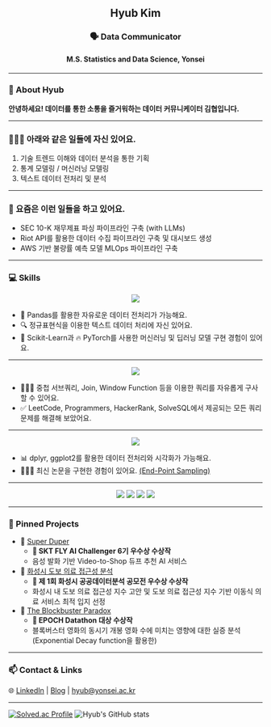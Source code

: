 <h2 align="center"> Hyub Kim  </h2>
<h3 align="center"> 🗣️ Data Communicator</h3>
<h4 align="center"> M.S. Statistics and Data Science, Yonsei </h4>


---

### 📖 About Hyub
**안녕하세요! 데이터를 통한 소통을 즐거워하는 데이터 커뮤니케이터 김협입니다.**

---
### 🙋🏻‍♂️ 아래와 같은 일들에 자신 있어요.
1. 기술 트렌드 이해와 데이터 분석을 통한 기획
2. 통계 모델링 / 머신러닝 모델링
3. 텍스트 데이터 전처리 및 분석

---

### 🔭 요즘은 이런 일들을 하고 있어요.
- SEC 10-K 재무제표 파싱 파이프라인 구축 (with LLMs)
- Riot API를 활용한 데이터 수집 파이프라인 구축 및 대시보드 생성
- AWS 기반 불량률 예측 모델 MLOps 파이프라인 구축

---



### 💻 Skills
<!-- Python -->
<p align="center">
  <a href="https://skillicons.dev">
    <img src="https://skillicons.dev/icons?i=python" />
  </a>
</p>

- 🐼 Pandas를 활용한 자유로운 데이터 전처리가 가능해요.
- 🔍 정규표현식을 이용한 텍스트 데이터 처리에 자신 있어요.
- 🤖 Scikit-Learn과 🔥 PyTorch를 사용한 머신러닝 및 딥러닝 모델 구현 경험이 있어요.
---
<!-- MySQL -->
<p align="center">
  <a href="https://skillicons.dev">
    <img src="https://skillicons.dev/icons?i=mysql" />
  </a>
</p>

- 👨🏻‍💻 중첩 서브쿼리, Join, Window Function 등을 이용한 쿼리를 자유롭게 구사할 수 있어요.
- ✅ LeetCode, Programmers, HackerRank, SolveSQL에서 제공되는 모든 쿼리 문제를 해결해 보았어요.

---

<!-- R -->
<p align="center">
  <a href="https://skillicons.dev">
    <img src="https://skillicons.dev/icons?i=r" />
  </a>
</p>

- 📊 dplyr, ggplot2를 활용한 데이터 전처리와 시각화가 가능해요.
- 👨🏻‍💻 최신 논문을 구현한 경험이 있어요. [(End-Point Sampling)](https://github.com/Hyubbbb/STAT9050)

---



<p align="center">
  <img src="https://img.shields.io/badge/AWS-232F3E?style=flat-square&logo=amazonaws&logoColor=white"/>
  <img src="https://img.shields.io/badge/Figma-F24E1E?style=flat-square&logo=figma&logoColor=white"/>
  <img src="https://img.shields.io/badge/ChatGPT-74aa9c?style=flat-square&logo=openai&logoColor=white"/>
  <img src="https://img.shields.io/badge/Tableau-E97627?style=flat-square&logo=tableau&logoColor=white"/>
</p>


---

### 📌 Pinned Projects
- 🔗 [Super Duper](https://hyubb.notion.site/Super-Duper-Video-to-Shop-1ac0de90854f806caa2cd6a3f1055f1e?pvs=4) 
  - **🏅 SKT FLY AI Challenger 6기 우수상 수상작**
  - 음성 발화 기반 Video-to-Shop 듀프 추천 AI 서비스
- 🔗 [화성시 도보 의료 접근성 분석](https://hyubb.notion.site/5ce9fddc55744d9d8b6b271a27a54c48?pvs=4)
  - **🏅 제 1회 화성시 공공데이터분석 공모전 우수상 수상작**
  - 화성시 내 도보 의료 접근성 지수 고안 및 도보 의료 접근성 지수 기반 이동식 의료 서비스 최적 입지 선정
- 🔗 [The Blockbuster Paradox](https://hyubb.notion.site/The-Blockbuster-Paradox-11e0de90854f8065ba02e9a7f341d5fb?pvs=4) 
  - **🏅 EPOCH Datathon 대상 수상작**
  - 블록버스터 영화의 동시기 개봉 영화 수에 미치는 영향에 대한 실증 분석 (Exponential Decay function을 활용한)


---

### 📫 Contact & Links
🌐 [LinkedIn](https://www.linkedin.com/in/hyubkim/) | [Blog](https://hyubbbb.github.io/) | hyub@yonsei.ac.kr

---

[![Solved.ac Profile](http://mazassumnida.wtf/api/v2/generate_badge?boj=hyubb)](https://solved.ac/hyubb/)
![Hyub's GitHub stats](https://github-readme-stats.vercel.app/api?username=Hyubbbb&hide=contribs,prs&show_icons=true&theme=github_dark)
